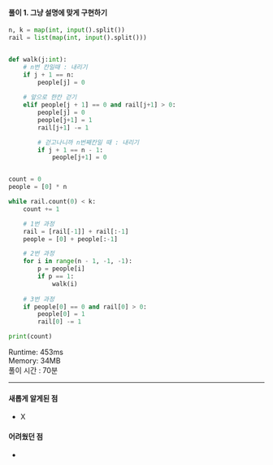 #### 풀이 1. 그냥 설명에 맞게 구현하기


```python
n, k = map(int, input().split())
rail = list(map(int, input().split()))


def walk(j:int):
    # n번 칸일때 : 내리기
    if j + 1 == n:
        people[j] = 0
    
    # 앞으로 한칸 걷기
    elif people[j + 1] == 0 and rail[j+1] > 0:
        people[j] = 0
        people[j+1] = 1
        rail[j+1] -= 1

        # 걷고나니까 n번째칸일 때 : 내리기
        if j + 1 == n - 1:
            people[j+1] = 0


count = 0
people = [0] * n

while rail.count(0) < k:
    count += 1

    # 1번 과정 
    rail = [rail[-1]] + rail[:-1]
    people = [0] + people[:-1]

    # 2번 과정 
    for i in range(n - 1, -1, -1):
        p = people[i]
        if p == 1:
            walk(i)
    
    # 3번 과정
    if people[0] == 0 and rail[0] > 0:
        people[0] = 1
        rail[0] -= 1

print(count)
```

Runtime: 453ms  
Memory: 34MB  
풀이 시간 : 70분  

--- 

#### 새롭게 알게된 점
  + X

#### 어려웠던 점
  + 
  
